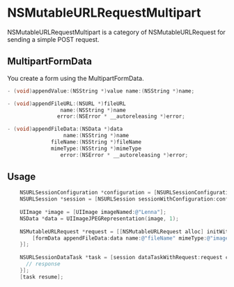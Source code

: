 # NSMutableURLRequestMultipart

NSMutableURLRequestMultipart is a category of NSMutableURLRequest for sending a simple POST request.

## MultipartFormData

You create a form using the MultipartFormData.

``` objective-c
- (void)appendValue:(NSString *)value name:(NSString *)name;
```

``` objective-c
- (void)appendFileURL:(NSURL *)fileURL
                 name:(NSString *)name
                error:(NSError * __autoreleasing *)error;

```

``` objective-c
- (void)appendFileData:(NSData *)data
                  name:(NSString *)name
              fileName:(NSString *)fileName
              mimeType:(NSString *)mimeType
                 error:(NSError * __autoreleasing *)error;

```

## Usage
``` objective-c
    NSURLSessionConfiguration *configuration = [NSURLSessionConfiguration defaultSessionConfiguration];
    NSURLSession *session = [NSURLSession sessionWithConfiguration:configuration];
    
    UIImage *image = [UIImage imageNamed:@"Lenna"];
    NSData *data = UIImageJPEGRepresentation(image, 1);
    
    NSMutableURLRequest *request = [[NSMutableURLRequest alloc] initWithMultipartFormRequestWithURL:[NSURL URLWithString:@"http://localhost:3000/media/upload"] constructingBodyWithBlock:^(MultipartFormData *formData) {
        [formData appendFileData:data name:@"fileName" mimeType:@"image/jpeg" error:nil];
    }];
    
    NSURLSessionDataTask *task = [session dataTaskWithRequest:request completionHandler:^(NSData * _Nullable data, NSURLResponse * _Nullable response, NSError * _Nullable error) {
      // response
    }];
    [task resume];
    
```

